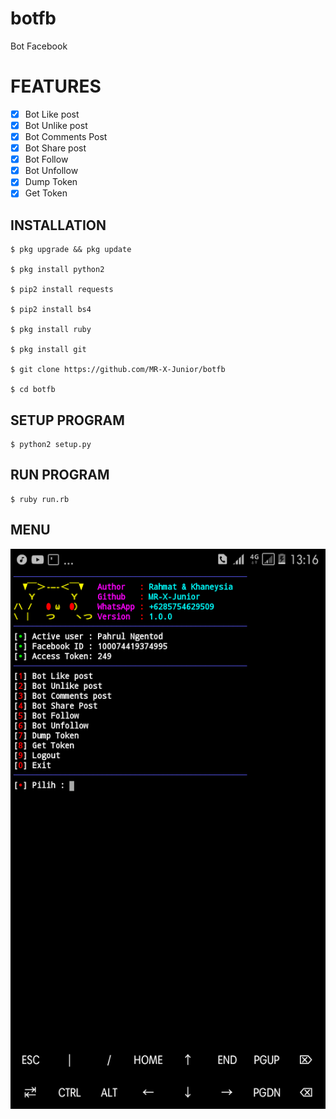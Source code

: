 # botfb
Bot Facebook

# FEATURES
- [x] Bot Like post
- [x] Bot Unlike post
- [x] Bot Comments Post
- [x] Bot Share post
- [x] Bot Follow
- [x] Bot Unfollow
- [x] Dump Token
- [x] Get Token

## INSTALLATION
  
    $ pkg upgrade && pkg update

    $ pkg install python2

    $ pip2 install requests
	
    $ pip2 install bs4

    $ pkg install ruby
	
    $ pkg install git
	
    $ git clone https://github.com/MR-X-Junior/botfb
	
    $ cd botfb

## SETUP PROGRAM
    $ python2 setup.py

## RUN PROGRAM
    $ ruby run.rb

## MENU
  ![Menu Utama](https://raw.githubusercontent.com/MR-X-junior/botfb/main/Screenshot_20211123-131652.png)

